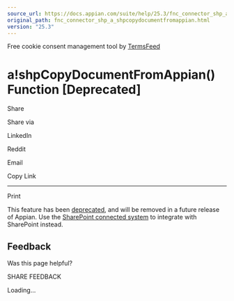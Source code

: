 ```yaml
---
source_url: https://docs.appian.com/suite/help/25.3/fnc_connector_shp_a_shpcopydocumentfromappian.html
original_path: fnc_connector_shp_a_shpcopydocumentfromappian.html
version: "25.3"
---
```


Free cookie consent management tool by [TermsFeed](https://www.termsfeed.com/)

# a!shpCopyDocumentFromAppian() Function \[Deprecated\]

Share

Share via

LinkedIn

Reddit

Email

Copy Link

* * *

Print

This feature has been [deprecated](Deprecated_Features.html), and will be removed in a future release of Appian. Use the [SharePoint connected system](sharepoint-connected-system.html) to integrate with SharePoint instead.

## Feedback

Was this page helpful?

SHARE FEEDBACK

Loading...